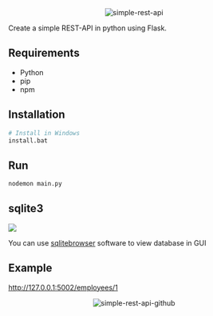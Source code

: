 <div align="center">
<img src="https://i.imgur.com/RMfRyft.png" alt="simple-rest-api" height="">
</div>

Create a simple REST-API in python using Flask.


## Requirements
- Python
- pip
- npm

## Installation
```py
# Install in Windows
install.bat
```

## Run
```cmd
nodemon main.py
```


## sqlite3

![](https://i.imgur.com/ULWHETj.png)

You can use [sqlitebrowser](https://sqlitebrowser.org/dl/) software to view database in GUI

## Example

http://127.0.0.1:5002/employees/1

<div align="center">
<img src="https://i.imgur.com/ZOkIH1L.png" alt="simple-rest-api-github" height="">
</div>


